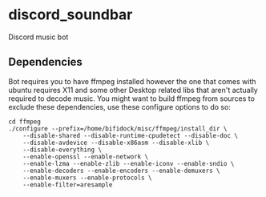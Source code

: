 # discord_soundbar
Discord music bot

## Dependencies

Bot requires you to have ffmpeg installed however the one that comes with
ubuntu requires X11 and some other Desktop related libs that aren't actually
required to decode music. You might want to build ffmpeg from sources to
exclude these dependencies, use these configure options to do so:

```
cd ffmpeg
./configure --prefix=/home/bifidock/misc/ffmpeg/install_dir \
    --disable-shared --disable-runtime-cpudetect --disable-doc \
    --disable-avdevice --disable-x86asm --disable-xlib \
    --disable-everything \
    --enable-openssl --enable-network \
    --enable-lzma --enable-zlib --enable-iconv --enable-sndio \
    --enable-decoders --enable-encoders --enable-demuxers \
    --enable-muxers --enable-protocols \
    --enable-filter=aresample
```
